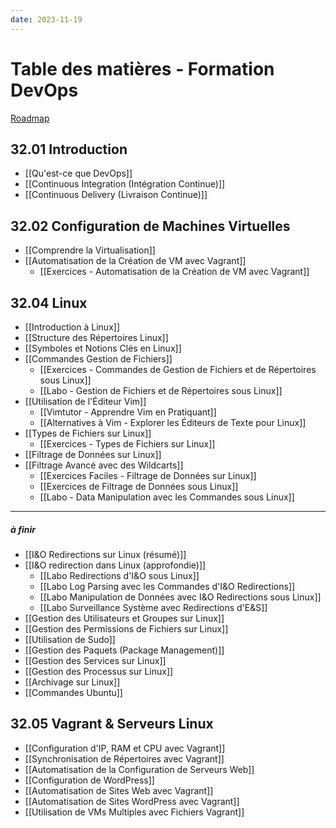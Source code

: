 ```yaml
---
date: 2023-11-19
---
```



# Table des matières - Formation DevOps
[Roadmap](https://roadmap.sh/devops)

## 32.01 Introduction

- [[Qu'est-ce que DevOps]]
- [[Continuous Integration (Intégration Continue)]]
- [[Continuous Delivery (Livraison Continue)]]

## 32.02 Configuration de Machines Virtuelles

- [[Comprendre la Virtualisation]]
- [[Automatisation de la Création de VM avec Vagrant]]
	- [[Exercices - Automatisation de la Création de VM avec Vagrant]]


## 32.04 Linux

- [[Introduction à Linux]]
- [[Structure des Répertoires Linux]]
- [[Symboles et Notions Clés en Linux]]
- [[Commandes Gestion de Fichiers]]
	- [[Exercices - Commandes de Gestion de Fichiers et de Répertoires sous Linux]]
	- [[Labo - Gestion de Fichiers et de Répertoires sous Linux]]
- [[Utilisation de l'Éditeur Vim]]
	- [[Vimtutor - Apprendre Vim en Pratiquant]]
	- [[Alternatives à Vim - Explorer les Éditeurs de Texte pour Linux]]
- [[Types de Fichiers sur Linux]]
	-  [[Exercices - Types de Fichiers sur Linux]]
- [[Filtrage de Données sur Linux]]
- [[Filtrage Avancé avec des Wildcarts]]
	- [[Exercices Faciles - Filtrage de Données sur Linux]]
	- [[Exercices de Filtrage de Données sous Linux]]
	- [[Labo - Data Manipulation avec les Commandes sous Linux]]
---
##### à finir
- [[I&O Redirections sur Linux (résumé)]]
- [[I&O redirection dans Linux (approfondie)]] 
	- [[Labo Redirections d'I&O sous Linux]]
	- [[Labo Log Parsing avec les Commandes d'I&O Redirections]]
	- [[Labo Manipulation de Données avec I&O Redirections sous Linux]]
	- [[Labo Surveillance Système avec Redirections d'E&S]]
- [[Gestion des Utilisateurs et Groupes sur Linux]]
- [[Gestion des Permissions de Fichiers sur Linux]]
- [[Utilisation de Sudo]]
- [[Gestion des Paquets (Package Management)]]
- [[Gestion des Services sur Linux]]
- [[Gestion des Processus sur Linux]]
- [[Archivage sur Linux]]
- [[Commandes Ubuntu]]

## 32.05 Vagrant & Serveurs Linux

- [[Configuration d'IP, RAM et CPU avec Vagrant]]
- [[Synchronisation de Répertoires avec Vagrant]]
- [[Automatisation de la Configuration de Serveurs Web]]
- [[Configuration de WordPress]]
- [[Automatisation de Sites Web avec Vagrant]]
- [[Automatisation de Sites WordPress avec Vagrant]]
- [[Utilisation de VMs Multiples avec Fichiers Vagrant]]


